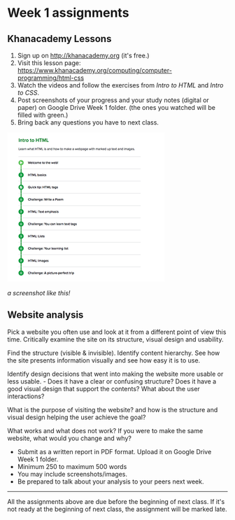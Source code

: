 # Week 1 assignments

## Khanacademy Lessons
1. Sign up on http://khanacademy.org (it's free.)
1. Visit this lesson page: https://www.khanacademy.org/computing/computer-programming/html-css
1. Watch the videos and follow the exercises from *Intro to HTML* and *Intro to CSS*.
1. Post screenshots of your progress and your study notes (digital or paper) on Google Drive Week 1 folder. (the ones you watched will be filled with green.)
1. Bring back any questions you have to next class.

![khanacademy](../images/khan-screenshot.png)

*a screenshot like this!*

## Website analysis
Pick a website you often use and look at it from a different point of view this time. Critically examine the site on its structure, visual design and usability.

Find the structure (visible & invisible). Identify content hierarchy. See how the site presents information visually and see how easy it is to use. 

Identify design decisions that went into making the website more usable or less usable. - Does it have a clear or confusing structure? Does it have a good visual design that support the contents? What about the user interactions?

What is the purpose of visiting the website? and how is the structure and visual design helping the user achieve the goal?

What works and what does not work? If you were to make the same website, what would you change and why? 

- Submit as a written report in PDF format. Upload it on Google Drive Week 1 folder.
- Minimum 250 to maximum 500 words
- You may include screenshots/images.
- Be prepared to talk about your analysis to your peers next week.

------
All the assignments above are due before the beginning of next class. If it's not ready at the beginning of next class, the assignment will be marked late.

